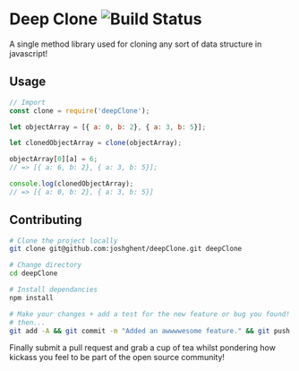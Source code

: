 # Deep Clone ![Build Status](https://travis-ci.org/joshghent/deepClone.svg?branch=master)

A single method library used for cloning any sort of data structure in javascript!

## Usage
```js
// Import
const clone = require('deepClone');

let objectArray = [{ a: 0, b: 2}, { a: 3, b: 5}];

let clonedObjectArray = clone(objectArray);

objectArray[0][a] = 6;
// => [{ a: 6, b: 2}, { a: 3, b: 5}];

console.log(clonedObjectArray);
// => [{ a: 0, b: 2}, { a: 3, b: 5}]
```

## Contributing
``` bash
# Clone the project locally 
git clone git@github.com:joshghent/deepClone.git deepClone

# Change directory
cd deepClone

# Install dependancies
npm install

# Make your changes + add a test for the new feature or bug you found!
# then...
git add -A && git commit -m "Added an awwwwesome feature." && git push origin master
```
Finally submit a pull request and grab a cup of tea whilst pondering how kickass you feel to be part of the open source community!